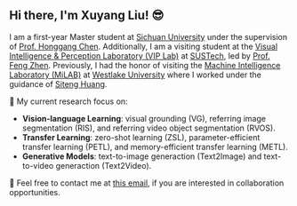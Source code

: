 ## Hi there, I'm Xuyang Liu! :sunglasses:

I am a first-year Master student at [Sichuan University](https://www.scu.edu.cn/) under the supervision of [Prof. Honggang Chen](https://sites.google.com/view/honggangchen/). Additionally, I am a visiting student at the [Visual Intelligence & Perception Laboratory (VIP Lab)](https://zhengfenglab.com/) at [SUSTech](https://www.sustech.edu.cn/en/), led by [Prof. Feng Zhen](https://faculty.sustech.edu.cn/?tagid=fengzheng&go=1&iscss=1&snapid=1&lang=en). Previously, I had the honor of visiting the [Machine Intelligence Laboratory (MiLAB)](https://milab.westlake.edu.cn/) at [Westlake University](https://www.westlake.edu.cn/) where I worked under the guidance of [Siteng Huang](https://kyonhuang.top/).

:pushpin: My current research focus on:
* **Vision-language Learning**: visual grounding (VG), referring image segmentation (RIS), and referring video object segmentation (RVOS).
* **Transfer Learning**: zero-shot learning (ZSL), parameter-efficient transfer learning (PETL), and memory-efficient transfer learning (METL).
* **Generative Models**: text-to-image generaction (Text2Image) and text-to-video generaction (Text2Video).

:raised_hands: Feel free to contact me at [this email](liuxuyang@stu.scu.edu.cn), if you are interested in collaboration opportunities. 
